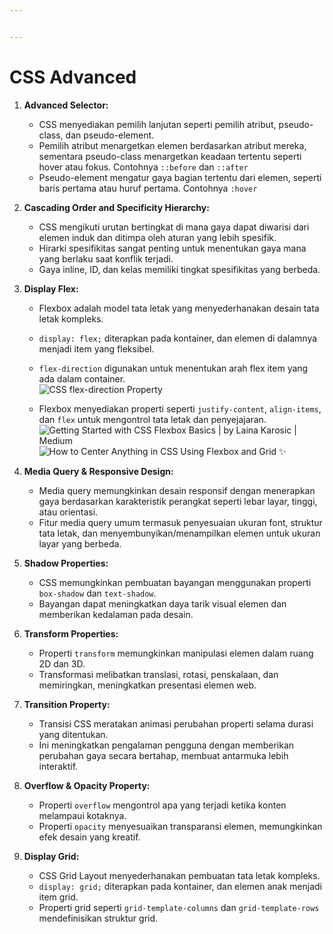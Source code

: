 ```yaml
---


---
```


<h1 id="css-advanced">CSS Advanced</h1>
<ol>
<li>
<p><strong>Advanced Selector:</strong></p>
<ul>
<li>CSS menyediakan pemilih lanjutan seperti pemilih atribut, pseudo-class, dan pseudo-element.</li>
<li>Pemilih atribut menargetkan elemen berdasarkan atribut mereka, sementara pseudo-class menargetkan keadaan tertentu seperti hover atau fokus. Contohnya <code>::before</code> dan <code>::after</code></li>
<li>Pseudo-element mengatur gaya bagian tertentu dari elemen, seperti baris pertama atau huruf pertama. Contohnya <code>:hover</code></li>
</ul>
</li>
<li>
<p><strong>Cascading Order and Specificity Hierarchy:</strong></p>
<ul>
<li>CSS mengikuti urutan bertingkat di mana gaya dapat diwarisi dari elemen induk dan ditimpa oleh aturan yang lebih spesifik.</li>
<li>Hirarki spesifikitas sangat penting untuk menentukan gaya mana yang berlaku saat konflik terjadi.</li>
<li>Gaya inline, ID, dan kelas memiliki tingkat spesifikitas yang berbeda.</li>
</ul>
</li>
<li>
<p><strong>Display Flex:</strong></p>
<ul>
<li>
<p>Flexbox adalah model tata letak yang menyederhanakan desain tata letak kompleks.</p>
</li>
<li>
<p><code>display: flex;</code> diterapkan pada kontainer, dan elemen di dalamnya menjadi item yang fleksibel.</p>
</li>
<li>
<p><code>flex-direction</code> digunakan untuk menentukan arah flex item yang ada dalam container.<br>
<img src="https://lh6.googleusercontent.com/qGAXYdukLrIR7yg0w6Uv4wZTFOorpRJBFvcvz8myU3NsPa_iKihw18BIKS7xzUx2kPA5GTfnfmuFPHr9UEjIV7d17S3uykSFowakV5xZfQLAVaSwbdsCDzGOUrKwHfkrEnATymZWQfY484L-cw" alt="CSS flex-direction Property"></p>
</li>
<li>
<p>Flexbox menyediakan properti seperti <code>justify-content</code>, <code>align-items</code>, dan <code>flex</code> untuk mengontrol tata letak dan penyejajaran.<br>
<img src="https://miro.medium.com/v2/resize:fit:434/1*iigDGiNFBOUVJQ_07C1B2g.png" alt="Getting Started with CSS Flexbox Basics | by Laina Karosic | Medium"><br>
<img src="https://www.freecodecamp.org/news/content/images/2021/06/align-items-1.png" alt="How to Center Anything in CSS Using Flexbox and Grid ✨"></p>
</li>
</ul>
</li>
<li>
<p><strong>Media Query &amp; Responsive Design:</strong></p>
<ul>
<li>Media query memungkinkan desain responsif dengan menerapkan gaya berdasarkan karakteristik perangkat seperti lebar layar, tinggi, atau orientasi.</li>
<li>Fitur media query umum termasuk penyesuaian ukuran font, struktur tata letak, dan menyembunyikan/menampilkan elemen untuk ukuran layar yang berbeda.</li>
</ul>
</li>
<li>
<p><strong>Shadow Properties:</strong></p>
<ul>
<li>CSS memungkinkan pembuatan bayangan menggunakan properti <code>box-shadow</code> dan <code>text-shadow</code>.</li>
<li>Bayangan dapat meningkatkan daya tarik visual elemen dan memberikan kedalaman pada desain.</li>
</ul>
</li>
<li>
<p><strong>Transform Properties:</strong></p>
<ul>
<li>Properti <code>transform</code> memungkinkan manipulasi elemen dalam ruang 2D dan 3D.</li>
<li>Transformasi melibatkan translasi, rotasi, penskalaan, dan memiringkan, meningkatkan presentasi elemen web.</li>
</ul>
</li>
<li>
<p><strong>Transition Property:</strong></p>
<ul>
<li>Transisi CSS meratakan animasi perubahan properti selama durasi yang ditentukan.</li>
<li>Ini meningkatkan pengalaman pengguna dengan memberikan perubahan gaya secara bertahap, membuat antarmuka lebih interaktif.</li>
</ul>
</li>
<li>
<p><strong>Overflow &amp; Opacity Property:</strong></p>
<ul>
<li>Properti <code>overflow</code> mengontrol apa yang terjadi ketika konten melampaui kotaknya.</li>
<li>Properti <code>opacity</code> menyesuaikan transparansi elemen, memungkinkan efek desain yang kreatif.</li>
</ul>
</li>
<li>
<p><strong>Display Grid:</strong></p>
<ul>
<li>CSS Grid Layout menyederhanakan pembuatan tata letak kompleks.</li>
<li><code>display: grid;</code> diterapkan pada kontainer, dan elemen anak menjadi item grid.</li>
<li>Properti grid seperti <code>grid-template-columns</code> dan <code>grid-template-rows</code> mendefinisikan struktur grid.</li>
</ul>
</li>
</ol>

